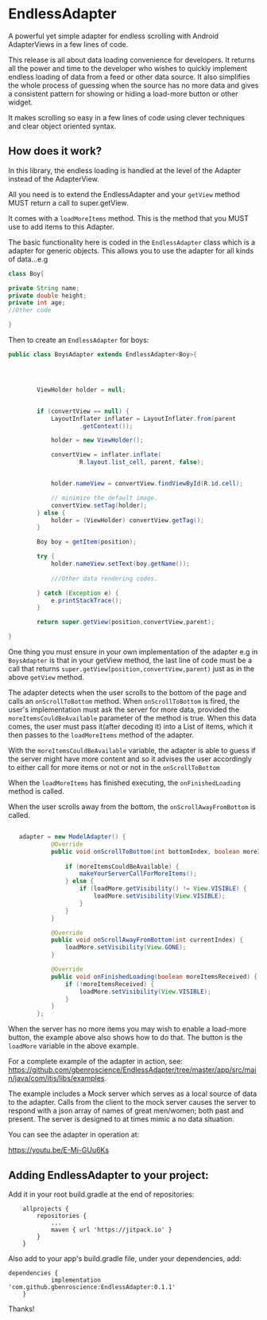 # EndlessAdapter
A powerful yet simple adapter for endless scrolling with Android AdapterViews in a few lines of code.




This release is all about data loading convenience for developers. It returns all the power and time to the developer who wishes to quickly implement endless loading of data from a feed or other data source. It also simplifies the whole process of guessing when the source has no more data and gives a consistent pattern for showing or hiding a load-more button or other widget.

It makes scrolling so easy in a few lines of code using clever techniques and clear object oriented syntax.

## How does it work?

In this library, the endless loading is handled at the level of the Adapter instead of the AdapterView.

All you need is to extend the EndlessAdapter and your ```getView``` method MUST return a call to super.getView.

It comes with a ```loadMoreItems``` method. This is the method that you MUST use to add items to this Adapter.

The basic functionality here is coded in the ```EndlessAdapter``` class which is a adapter for generic objects. This allows you to use the adapter for all kinds of data...e.g

```Java
class Boy{

private String name;
private double height;
private int age;
//Other code

}
```

Then to create an ```EndlessAdapter``` for boys:

```Java
public class BoysAdapter extends EndlessAdapter<Boy>{




        ViewHolder holder = null;


        if (convertView == null) {
            LayoutInflater inflater = LayoutInflater.from(parent
                    .getContext());

            holder = new ViewHolder();

            convertView = inflater.inflate(
                    R.layout.list_cell, parent, false);


            holder.nameView = convertView.findViewById(R.id.cell);

            // minimize the default image.
            convertView.setTag(holder);
        } else {
            holder = (ViewHolder) convertView.getTag();
        }

        Boy boy = getItem(position);

        try {
            holder.nameView.setText(boy.getName());
            
            ///Other data rendering codes.

        } catch (Exception e) {
            e.printStackTrace();
        }

        return super.getView(position,convertView,parent);

}
```

One thing you must ensure in your own implementation of the adapter e.g in ```BoysAdapter``` is that in your getView method, the last line of code must be a call that returns ```super.getView(position,convertView,parent)``` just as in the above ```getView``` method.


The adapter detects when the user scrolls to the bottom of the page and calls an ```onScrollToBottom``` method.
When ```onScrollToBottom``` is fired, the user's implementation must ask the server for 
more data, provided the ```moreItemsCouldBeAvailable``` parameter of the method is true. When this data comes, the user must pass it(after decoding it) into a List of items, which it then passes to the ```loadMoreItems``` method of the adapter.

With the ```moreItemsCouldBeAvailable``` variable, the adapter is able to guess if the server might have more content and so it advises the user accordingly to either call for more items or not or not in the ```onScrollToBottom``` 

When the ```loadMoreItems``` has finished executing, the ```onFinishedLoading``` method is called.

When the user scrolls away from the bottom,  the ```onScrollAwayFromBottom``` is called.


```Java

   adapter = new ModelAdapter() {
            @Override
            public void onScrollToBottom(int bottomIndex, boolean moreItemsCouldBeAvailable) {
            
                if (moreItemsCouldBeAvailable) { 
                    makeYourServerCallForMoreItems();
                } else {
                    if (loadMore.getVisibility() != View.VISIBLE) {
                        loadMore.setVisibility(View.VISIBLE);
                    }
                }
            }

            @Override
            public void onScrollAwayFromBottom(int currentIndex) { 
                loadMore.setVisibility(View.GONE);
            }

            @Override
            public void onFinishedLoading(boolean moreItemsReceived) { 
                if (!moreItemsReceived) {
                    loadMore.setVisibility(View.VISIBLE);
                }
            }
        };

```

When the server has no more items you may wish to enable a load-more button, the example above also shows how to do that. The button is the ```loadMore``` variable in the above example. 


For a complete example of the adapter in action, see:
https://github.com/gbenroscience/EndlessAdapter/tree/master/app/src/main/java/com/itis/libs/examples.

The example includes a Mock server which serves as a local source of data to the adapter.
Calls from the client to the mock server causes the server to respond with a json array of names of great men/women; both past and present. The server is designed to at times mimic a no data situation. 




You can see the adapter in operation at:

https://youtu.be/E-Mi-GUu6Ks

## Adding EndlessAdapter to your project:
 

Add it in your root build.gradle at the end of repositories:

```
	allprojects {
		repositories {
			...
			maven { url 'https://jitpack.io' }
		}
	}
```


Also add to your app's build.gradle file, under your dependencies, add:
```
dependencies {
	        implementation 'com.github.gbenroscience:EndlessAdapter:0.1.1'
	}
```

Thanks!









